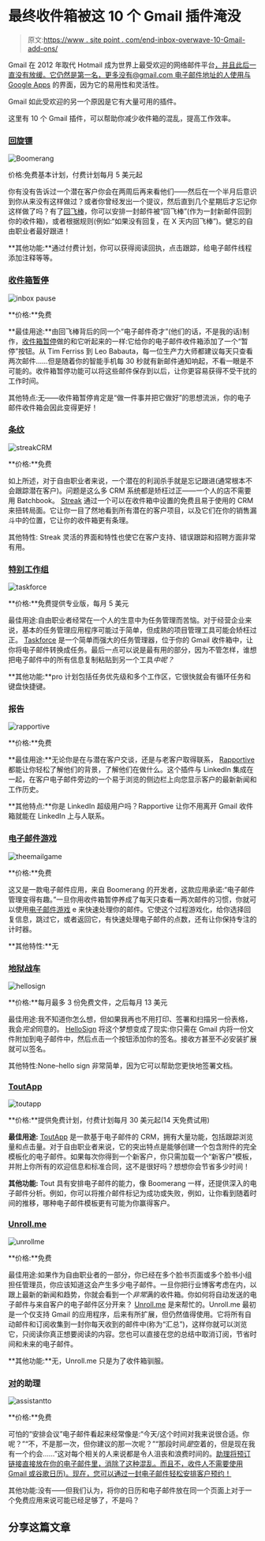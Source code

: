 # 最终收件箱被这 10 个 Gmail 插件淹没

> 原文:[https://www . site point . com/end-inbox-overwave-10-Gmail-add-ons/](https://www.sitepoint.com/end-inbox-overwhelm-10-gmail-add-ons/)

Gmail 在 2012 年取代 Hotmail 成为世界上最受欢迎的网络邮件平台[，并且此后一直没有放缓。它仍然是第一名，更多没有@gmail.com 电子邮件地址的人使用与](http://venturebeat.com/2012/06/28/gmail-hotmail-yahoo-email-users/) [Google Apps](http://www.google.com/enterprise/apps/business/) 的界面，因为它的易用性和灵活性。

Gmail 如此受欢迎的另一个原因是它有大量可用的插件。

这里有 10 个 Gmail 插件，可以帮助你减少收件箱的混乱，提高工作效率。

### [回旋镖](http://www.boomeranggmail.com/hp3/index.html)

![Boomerang](../Images/5939769dbc2e64149bc43c9e11af840c.png)

价格:免费基本计划，付费计划每月 5 美元起

你有没有告诉过一个潜在客户你会在两周后再来看他们——然后在一个半月后意识到你从来没有这样做过？或者你曾经发出一个提议，然后直到几个星期后才忘记你这样做了吗？有了[回飞棒](http://www.boomeranggmail.com/hp3/index.html)，你可以安排一封邮件被“回飞棒”(作为一封新邮件回到你的收件箱)，或者根据规则(例如:“如果没有回复，在 X 天内回飞棒”)。健忘的自由职业者最好跟进！

**其他功能:**通过付费计划，你可以获得阅读回执，点击跟踪，给电子邮件线程添加注释等等。

### [收件箱暂停](http://inboxpause.com/)

![inbox pause](../Images/02c383204688e2f9e913612bea7b47e2.png)

**价格:**免费

**最佳用途:**由回飞棒背后的同一个“电子邮件奇才”(他们的话，不是我的话)制作，[收件箱暂停](http://inboxpause.com/)做的和它听起来的一样:它给你的电子邮件收件箱添加了一个“暂停”按钮。从 Tim Ferriss 到 Leo Babauta，每一位生产力大师都建议每天只查看两次邮件……但是随着你的智能手机每 30 秒就有新邮件通知响起，不看一眼是不可能的。收件箱暂停功能可以将这些邮件保存到以后，让你更容易获得不受干扰的工作时间。

其他特点:无——收件箱暂停肯定是“做一件事并把它做好”的思想流派，你的电子邮件收件箱会因此变得更好！

### [条纹](https://www.streak.com/)

![streakCRM](../Images/19a09df2bc3a20cc2c22d9879dc9fbb7.png)

**价格:**免费

如上所述，对于自由职业者来说，一个潜在的利润杀手就是忘记跟进(通常根本不会跟踪潜在客户)。问题是这么多 CRM 系统都是矫枉过正——一个人的店不需要用 Batchbook。 [Streak](https://www.streak.com/) 通过一个可以在收件箱中设置的免费且易于使用的 CRM 来扭转局面。它让你一目了然地看到所有潜在的客户项目，以及它们在你的销售漏斗中的位置，它让你的收件箱更有条理。

其他特性: Streak 灵活的界面和特性也使它在客户支持、错误跟踪和招聘方面非常有用。

### [特别工作组](https://www.taskforceapp.com/)

![taskforce](../Images/adf75182942147a63049e05e95eb7f0b.png)

**价格:**免费提供专业版，每月 5 美元

最佳用途:自由职业者经常在一个人的生意中为任务管理而苦恼。对于经营企业来说，基本的任务管理应用程序可能过于简单，但成熟的项目管理工具可能会矫枉过正。 [Taskforce](https://www.taskforceapp.com/) 是一个简单而强大的任务管理器，位于你的 Gmail 收件箱中，让你将电子邮件转换成任务。最后一点可以说是最有用的部分，因为不管怎样，谁想把电子邮件中的所有信息复制粘贴到另一个工具*中呢？*

**其他功能:**pro 计划包括任务优先级和多个工作区，它很快就会有循环任务和键盘快捷键。

### 报告

![rapportive](../Images/35252baf1a1daa926987bff699970b79.png)

**价格:**免费

**最佳用途:**无论你是在与潜在客户交谈，还是与老客户取得联系， [Rapportive](https://rapportive.com/) 都能让你轻松了解他们的背景，了解他们在做什么。这个插件与 LinkedIn 集成在一起，在客户电子邮件旁边的一个易于浏览的侧边栏上向您显示客户的最新新闻和工作历史。

**其他特点:**你是 LinkedIn 超级用户吗？Rapportive 让你不用离开 Gmail 收件箱就能在 LinkedIn 上与人联系。

### [电子邮件游戏](http://emailga.me/)

![theemailgame](../Images/99d661b141820f097a59d118d13b07cb.png)

**价格:**免费

这又是一款电子邮件应用，来自 Boomerang 的开发者，这款应用承诺:“电子邮件管理变得有趣。”一旦你用收件箱暂停养成了每天只查看一两次邮件的习惯，你就可以使用[电子邮件游戏](http://emailga.me/) e 来快速处理你的邮件。它使这个过程游戏化，给你选择回复信息，跳过它，或者返回它，有快速处理电子邮件的点数，还有让你保持专注的计时器。

**其他特性:**无

### [地狱战车](https://www.hellosign.com/)

![hellosign](../Images/9e34f4ca5669c9dd6aed4b06ea752393.png)

**价格:**每月最多 3 份免费文件，之后每月 13 美元

最佳用途:我不知道你怎么想，但如果我再也不用打印、签署和扫描另一份表格，我会*完全*同意的。 [HelloSign](https://www.hellosign.com/) 将这个梦想变成了现实:你只需在 Gmail 内将一份文件附加到电子邮件中，然后点击一个按钮添加你的签名。接收方甚至不必安装扩展就可以签名。

其他特性:None–hello sign 非常简单，因为它可以帮助您更快地签署文档。

### [ToutApp](http://www1.toutapp.com/)

![toutapp](../Images/f7e75b0e1dfc23dac05d9dd17dd6f290.png)

**价格:**提供免费计划，付费计划每月 30 美元起(14 天免费试用)

**最佳用途:** [ToutApp](http://www1.toutapp.com/) 是一款基于电子邮件的 CRM，拥有大量功能，包括跟踪浏览量和点击量。对于自由职业者来说，它的突出特点是能够创建一个包含附件的完全模板化的电子邮件。如果每次你得到一个新客户，你只需加载一个“新客户”模板，并附上你所有的欢迎信息和标准合同，这不是很好吗？想想你会节省多少时间！

**其他功能:** Tout 具有安排电子邮件的能力，像 Boomerang 一样，还提供深入的电子邮件分析。例如，你可以将推介邮件标记为成功或失败，例如，让你看到随着时间的推移，哪种电子邮件模板更有可能为你赢得客户。

### [Unroll.me](https://unroll.me/)

![unrollme](../Images/b7f5895830457387764054ab318a4173.png)

**价格:**免费

最佳用途:如果作为自由职业者的一部分，你已经在多个脸书页面或多个脸书小组担任管理员，你应该知道这会产生多少电子邮件。一旦你把行业博客考虑在内，以跟上最新的新闻和趋势，你就会看到一个*非常*满的收件箱。你如何将自动发送的电子邮件与来自客户的电子邮件区分开来？ [Unroll.me](https://unroll.me/) 是来帮忙的。Unroll.me 最初是一个仅支持 Gmail 的应用程序，后来有所扩展，但仍然值得使用。它将所有自动邮件和订阅收集到一封你每天收到的邮件中(称为“汇总”)，这样你就可以浏览它，只阅读你真正想要阅读的内容。您也可以直接在您的总结中取消订阅，节省时间和未来的电子邮件。

**其他功能:**无，Unroll.me 只是为了收件箱驯服。

### [对](http://assistant.to)的助理

![assistantto](../Images/8541a5b30c49b2a122e7fe095f2d4d0f.png)

**价格:**免费

可怕的“安排会议”电子邮件看起来经常像是:“今天/这个时间对我来说很合适。你呢？”“不，不是那一次，但你建议的那一次呢？”“那段时间*是*空着的，但是现在我有一个约会……”这对每个相关的人来说都是令人沮丧和浪费时间的。[助理将预订链接直接放在你的电子邮件里，消除了这种混乱。而且不，收件人不需要使用 Gmail 或谷歌日历)。现在，您可以通过一封电子邮件轻松安排客户预约！](http://assistant.to)

其他功能:没有——但我们认为，将你的日历和电子邮件放在同一个页面上对于一个免费应用来说可能已经足够了，不是吗？

## 分享这篇文章